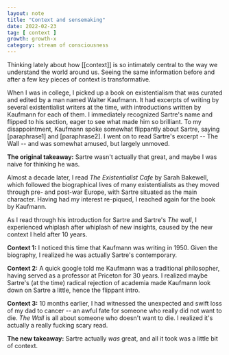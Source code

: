 ```yaml
---
layout: note
title: "Context and sensemaking"
date: 2022-02-23
tag: [ context ]
growth: growth-x
category: stream of consciousness
---
```


Thinking lately about how [[context]] is so intimately central to the way we understand the world around us. Seeing the same information before and after a few key pieces of context is transformative.

When I was in college, I picked up a book on existentialism that was curated and edited by a man named Walter Kaufmann. It had excerpts of writing by several existentialist writers at the time, with introductions written by Kaufmann for each of them. I immediately recognized Sartre's name and flipped to his section, eager to see what made him so brilliant. To my disappointment, Kaufmann spoke somewhat flippantly about Sartre, saying [paraphrase1] and [paraphrase2]. I went on to read Sartre's excerpt -- The Wall -- and was somewhat amused, but largely unmoved. 

**The original takeaway:** Sartre wasn't actually that great, and maybe I was naive for thinking he was.

Almost a decade later, I read *The Existentialist Cafe* by Sarah Bakewell, which followed the biographical lives of many existentialists as they moved through pre- and post-war Europe, with Sartre situated as the main character. Having had my interest re-piqued, I reached again for the book by Kaufmann.

As I read through his introduction for Sartre and Sartre's *The wall*, I experienced whiplash after whiplash of new insights, caused by the new context I held after 10 years.

**Context 1:** I noticed this time that Kaufmann was writing in 1950. Given the biography, I realized he was actually Sartre's contemporary.

**Context 2:** A quick google told me Kaufmann was a traditional philosopher, having served as a professor at Priceton for 30 years. I realized maybe Sartre's (at the time) radical rejection of academia made Kaufmann look down on Sartre a little, hence the flippant intro.

**Context 3:** 10 months earlier, I had witnessed the unexpected and swift loss of my dad to cancer -- an awful fate for someone who really did not want to die.  *The Wall* is all about someone who doesn't want to die. I realized it's actually a really fucking scary read.

**The new takeaway:** Sartre actually *was* great, and all it took was a little bit of context.



